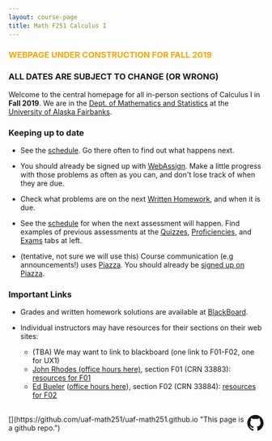 ```yaml
---
layout: course-page
title: Math F251 Calculus I
---
```


### <span style="color:orange">WEBPAGE UNDER CONSTRUCTION FOR FALL 2019</span>

### ALL DATES ARE SUBJECT TO CHANGE (OR WRONG)

Welcome to the central homepage for all in-person sections of Calculus I in **Fall 2019**.  We are in the [Dept. of Mathematics and Statistics](http://www.uaf.edu/dms/) at the [University of Alaska Fairbanks](http://www.uaf.edu/).

<!-- ### Getting Started -->

<!-- * See the [Week 1](week1) menu item to get started with the ALEKS PPL (placement, preparation, and learning) test.  You need to log in to ALEKS by Tuesday, August 27.  You will need to either complete 10 hours or 90% of your pie in ALEKS PPL's learning mode by the end of the day of Monday, September 2. -->

<!-- * Go to [the doodle poll](https://doodle.com/poll/cr28umftgm2be6f5) to choose a two-hour block for the proctored ALEKS assessment (= Quiz 1) on Tuesday September 3.  The blocks are 8am-10am, 10am-12, 12-2pm, and 4-6pm; you can only choose one and space is limited. -->

### Keeping up to date

* See the [schedule](assets/general/Fall2019/MATH251-Schedule-F2019.pdf).  Go there often to find out what happens next.

* You should already be signed up with [WebAssign](https://webassign.net/).  Make a little progress with those problems as often as you can, and don't lose track of when they are due.

* Check what problems are on the next [Written Homework](writtenhomework), and when it is due.

* See the [schedule](assets/general/Fall2019/MATH251-Schedule-F2019.pdf) for when the next assessment will happen.  Find examples of previous assessments at the [Quizzes](quizzes), [Proficiencies](proficiencies), and [Exams](exams) tabs at left.

* (tentative, not sure we will use this) Course communication (e.g announcements!) uses [Piazza](https://piazza.com/uaf/spring2019/math251/home).  You should already be [signed up on Piazza](https://piazza.com/uaf/spring2019/math251).  <!-- Start by [signing up with Piazza](https://piazza.com/uaf/spring2019/math251). -->


### Important Links

* Grades and written homework solutions are available at [BlackBoard](https://classes.alaska.edu).

* Individual instructors may have resources for their sections on their web sites:

	- (TBA) We may want to link to blackboard (one link to F01-F02, one for UX1)
	- [John Rhodes (office hours here)](https://jarhodesuaf.github.io/), section F01 (CRN 33883): [resources for F01](https://jarhodesuaf.github.io/M251.html)
	- [Ed Bueler](http://bueler.github.io) ([office hours here](http://bueler.github.io/OffHrs.htm)), section F02 (CRN 33884): [resources for F02](http://bueler.github.io/M251S19_F02/index.html)

<br>
[<img src="GitHub-Mark-32px.png" align="right">](https://github.com/uaf-math251/uaf-math251.github.io "This page is a github repo.")


